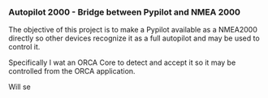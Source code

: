 ### Autopilot 2000 - Bridge between Pypilot and NMEA 2000

The objective of this project is to make a Pypilot available as a NMEA2000 directly
so other devices recognize it as a full autopilot and may be used
to control it.

Specifically I wat an ORCA Core to detect and accept it so it may be controlled
from the ORCA application. 

Will se

